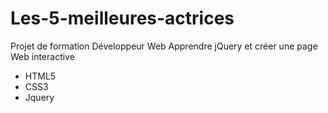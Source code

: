 # Les-5-meilleures-actrices
 
Projet de formation Développeur Web
Apprendre jQuery et créer une page Web interactive

- HTML5
- CSS3
- Jquery
